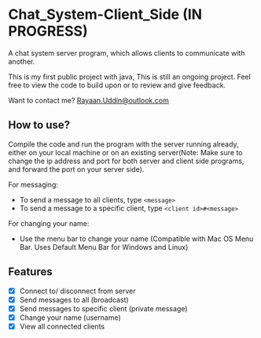 # Chat_System-Client_Side (IN PROGRESS)
A chat system server program, which allows clients to communicate with another.

This is my first public project with java, This is still an ongoing project.
Feel free to view the code to build upon or to review and give feedback.

Want to contact me? Rayaan.Uddin@outlook.com

## How to use?
Compile the code and run the program with the server running already, either on your local machine or on an existing server(Note: Make sure to change the ip address and port for both server and client side programs, and forward the port on your server side).

For messaging:
- To send a message to all clients, type `<message>`
- To send a message to a specific client, type `<client id>#<message>`

For changing your name:
- Use the menu bar to change your name (Compatible with Mac OS Menu Bar. Uses Default Menu Bar for Windows and Linux)
## Features
- [x] Connect to/ disconnect from server
- [x] Send messages to all (broadcast)
- [x] Send messages to specific client (private message)
- [x] Change your name (username)
- [x] View all connected clients
